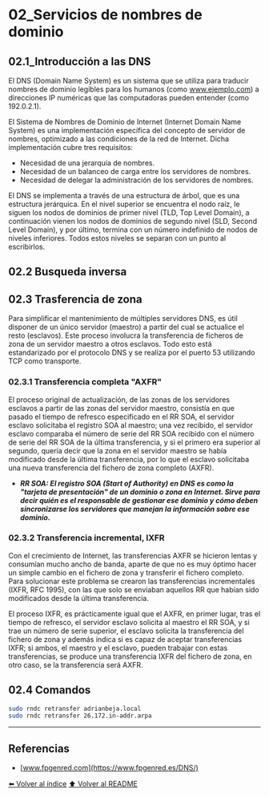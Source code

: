# 02_Servicios de nombres de dominio
## 02.1_Introducción a las DNS
El DNS (Domain Name System) es un sistema que se utiliza para traducir nombres de dominio legibles para los humanos (como www.ejemplo.com) a direcciones IP numéricas que las computadoras pueden entender (como 192.0.2.1). 

El Sistema de Nombres de Dominio de Internet (Internet Domain Name System) es una implementación específica del concepto de servidor de nombres, optimizado a las condiciones de la red de Internet. Dicha implementación cubre tres requisitos:

  *  Necesidad de una jerarquía de nombres.
  *  Necesidad de un balanceo de carga entre los servidores de nombres.
  *  Necesidad de delegar la administración de los servidores de nombres.

El DNS se implementa a través de una estructura de árbol, que es una estructura jerárquica. En el nivel superior se encuentra el nodo raíz, le siguen los nodos de dominios de primer nivel (TLD, Top Level Domain), a continuación vienen los nodos de dominios de segundo nivel (SLD, Second Level Domain), y por último, termina con un número indefinido de nodos de niveles inferiores. Todos estos niveles se separan con un punto al escribirlos.

## 02.2 Busqueda inversa

## 02.3 Trasferencia de zona

Para simplificar el mantenimiento de múltiples servidores DNS, es útil disponer de un único servidor (maestro) a partir del cual se actualice el resto (esclavos). Este proceso involucra la transferencia de ficheros de zona de un servidor maestro a otros esclavos. Todo esto está estandarizado por el protocolo DNS y se realiza por el puerto 53 utilizando TCP como transporte.

### 02.3.1 Transferencia completa "AXFR"

El proceso original de actualización, de las zonas de los servidores esclavos a partir de las zonas del servidor maestro, consistía en que pasado el tiempo de refresco especificado en el RR SOA, el servidor esclavo solicitaba el registro SOA al maestro; una vez recibido, el servidor esclavo comparaba el número de serie del RR SOA recibido con el número de serie del RR SOA de la última transferencia, y si el primero era superior al segundo, quería decir que la zona en el servidor maestro se había modificado desde la última transferencia, por lo que el esclavo solicitaba una nueva transferencia del fichero de zona completo (AXFR).

* ***RR SOA: El registro SOA (Start of Authority) en DNS es como la "tarjeta de presentación" de un dominio o zona en Internet. Sirve para decir quién es el responsable de gestionar ese dominio y cómo deben sincronizarse los servidores que manejan la información sobre ese dominio.***

### 02.3.2 Transferencia incremental, IXFR

Con el crecimiento de Internet, las transferencias AXFR se hicieron lentas y consumían mucho ancho de banda, aparte de que no es muy óptimo hacer un simple cambio en el fichero de zona y transferir el fichero completo. Para solucionar este problema se crearon las transferencias incrementales (IXFR, RFC 1995), con las que solo se enviaban aquellos RR que habían sido modificados desde la última transferencia.

El proceso IXFR, es prácticamente igual que el AXFR, en primer lugar, tras el tiempo de refresco, el servidor esclavo solicita al maestro el RR SOA, y si trae un número de serie superior, el esclavo solicita la transferencia del fichero de zona y además indica si es capaz de aceptar transferencias IXFR; si ambos, el maestro y el esclavo, pueden trabajar con estas transferencias, se produce una transferencia IXFR del fichero de zona, en otro caso, se la transferencia será AXFR.

## 02.4 Comandos

~~~bash
sudo rndc retransfer adrianbeja.local
sudo rndc retransfer 26.172.in-addr.arpa
~~~
----
## Referencias
* [www.fpgenred.com](https://www.fpgenred.es/DNS/)



[⬅️ Volver al índice](./Index.md)
[⬆️ Volver al README](/README.md)

